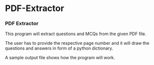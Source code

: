 # PDF-Extractor

<h3> PDF Extractor </h3>

<p> This program will extract questions and MCQs from the given PDF file. </p>
<p> The user has to provide the respective page number and it will draw the questions and answers in form of a python dictionary. </p>
<p> A sample output file shows how the program will work. </p>
